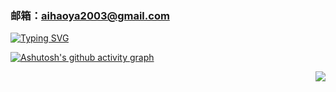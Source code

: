### 邮箱：aihaoya2003@gmail.com

[![Typing SVG](https://readme-typing-svg.demolab.com?font=Fira+Code&pause=1000&center=true&width=435&lines=Welcome.visitor)](https://git.io/typing-svg)


[![Ashutosh's github activity graph](https://github-readme-activity-graph.cyclic.app/graph?username=Ashutosh00710&theme=dracula)](https://github.com/ashutosh00710/github-readme-activity-graph)


<img align="right" src="https://github-readme-stats.vercel.app/api?username=joway&show_icons=true&icon_color=CE1D2D&text_color=718096&bg_color=ffffff&hide_title=true" />





